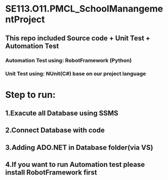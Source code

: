 # SE113.O11.PMCL_SchoolManangementProject
## This repo included Source code + Unit Test + Automation Test
### Automation Test using: RobotFramework (Python)
### Unit Test using: NUnit(C#) base on our project language

# Step to run:
## 1.Exacute all Database using SSMS
## 2.Connect Database with code
## 3.Adding ADO.NET in Database folder(via VS)
## 4.If you want to run Automation test please install RobotFramework first


